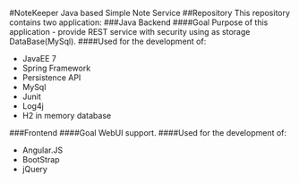 #NoteKeeper
Java based Simple Note Service
##Repository
This repository contains two application:
###Java Backend
####Goal
Purpose of this application - provide REST service with security using as storage DataBase(MySql).
####Used for the development of:
* JavaEE 7 
* Spring Framework
* Persistence API
* MySql
* Junit
* Log4j
* H2 in memory database

###Frontend
####Goal
WebUI support.
####Used for the development of:
* Angular.JS
* BootStrap
* jQuery

  
